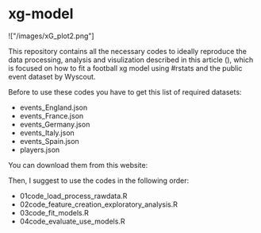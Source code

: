 # xg-model

!["/images/xG_plot2.png"]

This repository contains all the necessary codes to ideally reproduce the data processing, analysis and visulization described in this article (), which is focused on how to fit a football xg model using #rstats and the public event dataset by Wyscout.

Before to use these codes you have to get this list of required datasets:

* events_England.json
* events_France.json
* events_Germany.json
* events_Italy.json
* events_Spain.json
* players.json

You can download them from this website: 


Then, I suggest to use the codes in the following order:

* 01code_load_process_rawdata.R
* 02code_feature_creation_exploratory_analysis.R
* 03code_fit_models.R
* 04code_evaluate_use_models.R

